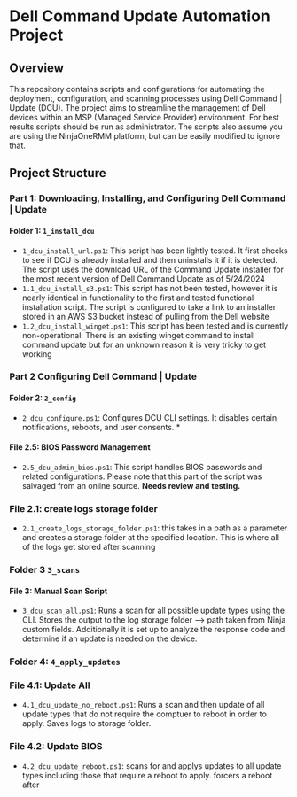 # Dell Command Update Automation Project

## Overview

This repository contains scripts and configurations for automating the deployment, configuration, and scanning processes using Dell Command | Update (DCU). The project aims to streamline the management of Dell devices within an MSP (Managed Service Provider) environment. For best results scripts should be run as administrator. The scripts also assume you are using the NinjaOneRMM platform, but can be easily modified to ignore that. 

## Project Structure

### Part 1: Downloading, Installing, and Configuring Dell Command | Update

#### Folder 1: `1_install_dcu`

- `1_dcu_install_url.ps1`: This script has been lightly tested. It first checks to see if DCU is already installed and then uninstalls it if it is detected. The script uses the download URL of the Command Update installer for the most recent version of Dell Command Update as of 5/24/2024
- `1.1_dcu_install_s3.ps1`: This script has not been tested, however it is nearly identical in functionality to the first and tested functional installation script. The script is configured to take a link to an installer stored in an AWS S3 bucket instead of pulling from the Dell website
- `1.2_dcu_install_winget.ps1`: This script has been tested and is currently non-operational. There is an existing winget command to install command update but for an unknown reason it is very tricky to get working

### Part 2 Configuring Dell Command | Update

#### Folder 2: `2_config`

- `2_dcu_configure.ps1`: Configures DCU CLI settings. It disables certain notifications, reboots, and user consents. *
  
#### File 2.5: BIOS Password Management

- `2.5_dcu_admin_bios.ps1`: This script handles BIOS passwords and related configurations. Please note that this part of the script was salvaged from an online source. **Needs review and testing.**

### File 2.1: create logs storage folder

- `2.1_create_logs_storage_folder.ps1`: this takes in a path as a parameter and creates a storage folder at the specified location. This is where all of the logs get stored after scanning

### Folder 3 `3_scans`

#### File 3: Manual Scan Script

- `3_dcu_scan_all.ps1`: Runs a scan for all possible update types using the CLI. Stores the output to the log storage folder --> path taken from Ninja custom fields. Additionally it is set up to analyze the response code and determine if an update is needed on the device. 

### Folder 4: `4_apply_updates`

### File 4.1: Update All

- `4.1_dcu_update_no_reboot.ps1`: Runs a scan and then update of all update types that do not require the comptuer to reboot in order to apply. Saves logs to storage folder.  

### File 4.2: Update BIOS

- `4.2_dcu_update_reboot.ps1`: scans for and applys updates to all update types including those that require a reboot to apply. forcers a reboot after

